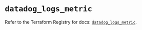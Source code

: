 # `datadog_logs_metric`

Refer to the Terraform Registry for docs: [`datadog_logs_metric`](https://registry.terraform.io/providers/datadog/datadog/3.54.0/docs/resources/logs_metric).
